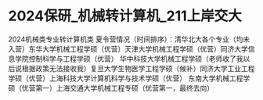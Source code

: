 # 2024保研_机械转计算机_211上岸交大
2024机械类专业转计算机类
夏令营情况（时间排序）：清华北大各个专业（均未入营）东华大学机械工程学硕（优营）天津大学机械工程学硕（优营）同济大学信息学院控制科学与工程学硕（优营）
华中科技大学机械工程学硕（老师收了我以后说根据政策无法接收我）复旦大学生物医学工程学硕（候补）同济大学工业工程学硕（优营）上海科技大学计算机科学与技术学硕（优营）
东南大学机械工程学硕（优营第一）上海交通大学机械工程专硕（优营第一，最终去向）

